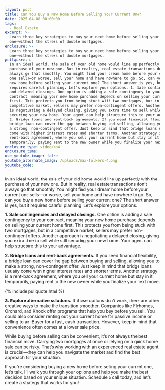 ```yaml
---
layout: post
title: Can You Buy a New Home Before Selling Your Current One?
date: 2025-04-08 00:00:00
tags:
  - Real Estate
excerpt: >-
  Learn three key strategies to buy your next home before selling your current
  one—without the stress of double mortgages.
enclosure: >-
  Learn three key strategies to buy your next home before selling your current
  one—without the stress of double mortgages.
pullquote: >-
  In an ideal world, the sale of your old home would line up perfectly with the
  purchase of your new one. But in reality, real estate transactions don’t
  always go that smoothly. You might find your dream home before your current
  one sells—or worse, sell your home and have nowhere to go. So, can you buy a
  new home before selling your current one? The short answer is yes, but it
  requires careful planning. Let’s explore your options. 1. Sale contingencies
  and delayed closings. One option is adding a sale contingency to your
  contract, meaning your new home purchase depends on selling your current home
  first. This protects you from being stuck with two mortgages, but in a
  competitive market, sellers may prefer non-contingent offers. Another approach
  is negotiating a delayed closing, giving you extra time to sell while still
  securing your new home. Your agent can help structure this to your advantage.
  2. Bridge loans and rent-back agreements. If you need financial flexibility, a
  bridge loan can cover the gap between buying and selling, allowing you to make
  a strong, non-contingent offer. Just keep in mind that bridge loans usually
  come with higher interest rates and shorter terms. Another strategy is a
  rent-back agreement, where you sell your current home but stay in it
  temporarily, paying rent to the new owner while you finalize your next move.
enclosure_type: video/mp4
enclosure_time:
use_youtube_image: false
youtube_alternate_image: /uploads/max-folkers-4.png
youtube_code:
---
```

In an ideal world, the sale of your old home would line up perfectly with the purchase of your new one. But in reality, real estate transactions don’t always go that smoothly. You might find your dream home before your current one sells—or worse, sell your home and have nowhere to go. So, can you buy a new home before selling your current one? The short answer is yes, but it requires careful planning. Let’s explore your options.

**1\. Sale contingencies and delayed closings.** One option is adding a sale contingency to your contract, meaning your new home purchase depends on selling your current home first. This protects you from being stuck with two mortgages, but in a competitive market, sellers may prefer non-contingent offers. Another approach is negotiating a delayed closing, giving you extra time to sell while still securing your new home. Your agent can help structure this to your advantage.

**2\. Bridge loans and rent-back agreements.** If you need financial flexibility, a bridge loan can cover the gap between buying and selling, allowing you to make a strong, non-contingent offer. Just keep in mind that bridge loans usually come with higher interest rates and shorter terms. Another strategy is a rent-back agreement, where you sell your current home but stay in it temporarily, paying rent to the new owner while you finalize your next move.

{% include pullquote.html %}

**3\. Explore alternative solutions.** If those options don’t work, there are other creative ways to make the transition smoother. Companies like Flyhomes, Orchard, and Knock offer programs that help you buy before you sell. You could also consider renting out your current home for passive income or selling to an iBuyer for a fast, cash transaction. However, keep in mind that convenience often comes at a lower sale price.

While buying before selling can be convenient, it’s not always the best financial move. Carrying two mortgages at once or relying on a quick home sale can be risky. That’s why working with an experienced real estate agent is crucial—they can help you navigate the market and find the best approach for your situation.

If you're considering buying a new home before selling your current one, let’s talk. I’ll walk you through your options and help you make the best decision based on your unique situation. Schedule a call today, and let’s create a strategy that works for you!